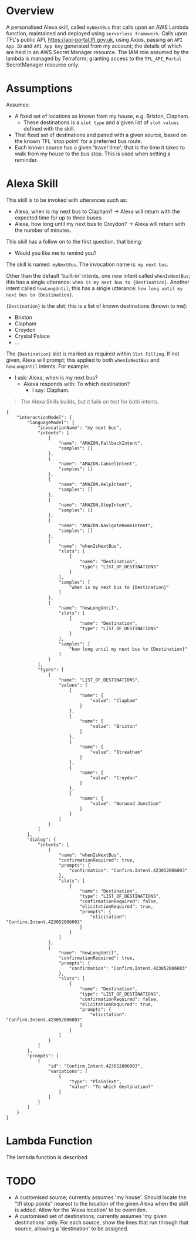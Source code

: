 <!-- TITLE: wit-myBuses -->
<!-- SUBTITLE: An Alexa skill to tell me when the next bus is due for my given destinations -->

# Overview
A personalised Alexa skill, called `myNextBus` that calls upon an AWS Lambda function, maintained and deployed using `serverless framework`. Calls upon TFL's public API, https://api-portal.tfl.gov.uk, using Axios, passing an `API App ID` and `API App Key` generated from my account; the details of which are held in an AWS Secret Manager resource. The IAM role assumed by the lambda is managed by Terraform; granting access to the `TFL_API_Portal` SecretManager resource only.
# Assumptions
Assumes:
* A fixed set of locations as known from my house, e.g. Brixton, Clapham.
	* These destinations is a `slot type` and a given list of `slot values` defined with the skill.
* That fixed set of destinations and paired with a given source, based on the known TFL 'stop point' for a preferred bus route.
* Each known source has a given 'travel time'; that is the time it takes to walk from my house to the bus stop. This is used when setting a reminder.

# Alexa Skill
This skill is to be invoked with utterances such as:
* Alexa, when is my next bus to Clapham?  -> Alexa will return with the expected time for up to three buses.
* Alexa, how long until my next bus to Croydon? -> Alexa will return with the number of minutes.

This skill has a follow on to the first question, that being:
* Would you like me to remind you?

The skill is named: `myNextBus`.
The invocation name is: `my next bus`.

Other than the default 'built-in' intents, one new intent called `whenIsNextBus`; this has a single utterance: `when is my next bus to {Destination}`. Another intent called `howLongUntil`; this has a single utterance: `how long until my next bus to {Destination}`.

`{Destination}` is the slot; this is a list of known destinations (known to me):
* Brixton
* Clapham
* Croydon
* Crystal Palace
* ...

The `{Destination}` slot is marked as required within `Slot Filling`. If not given, Alexa will prompt; this applied to both `whenIsNextBus` and `howLongUntil` intents. For example:
* I ask: Alexa, when is my next bus?
	* Akexa responds with: To which destination?
		* I say: Clapham.

> The Alexa Skills builds, but it fails on test for both intents.

```
{
    "interactionModel": {
        "languageModel": {
            "invocationName": "my next bus",
            "intents": [
                {
                    "name": "AMAZON.FallbackIntent",
                    "samples": []
                },
                {
                    "name": "AMAZON.CancelIntent",
                    "samples": []
                },
                {
                    "name": "AMAZON.HelpIntent",
                    "samples": []
                },
                {
                    "name": "AMAZON.StopIntent",
                    "samples": []
                },
                {
                    "name": "AMAZON.NavigateHomeIntent",
                    "samples": []
                },
                {
                    "name": "whenIsNextBus",
                    "slots": [
                        {
                            "name": "Destination",
                            "type": "LIST_OF_DESTINATIONS"
                        }
                    ],
                    "samples": [
                        "when is my next bus to {Destination}"
                    ]
                },
                {
                    "name": "howLongUntil",
                    "slots": [
                        {
                            "name": "Destination",
                            "type": "LIST_OF_DESTINATIONS"
                        }
                    ],
                    "samples": [
                        "how long until my next bus to {Destination}"
                    ]
                }
            ],
            "types": [
                {
                    "name": "LIST_OF_DESTINATIONS",
                    "values": [
                        {
                            "name": {
                                "value": "Clapham"
                            }
                        },
                        {
                            "name": {
                                "value": "Brixton"
                            }
                        },
                        {
                            "name": {
                                "value": "Streatham"
                            }
                        },
                        {
                            "name": {
                                "value": "Croydon"
                            }
                        },
                        {
                            "name": {
                                "value": "Norwood Junction"
                            }
                        }
                    ]
                }
            ]
        },
        "dialog": {
            "intents": [
                {
                    "name": "whenIsNextBus",
                    "confirmationRequired": true,
                    "prompts": {
                        "confirmation": "Confirm.Intent.423052006003"
                    },
                    "slots": [
                        {
                            "name": "Destination",
                            "type": "LIST_OF_DESTINATIONS",
                            "confirmationRequired": false,
                            "elicitationRequired": true,
                            "prompts": {
                                "elicitation": "Confirm.Intent.423052006003"
                            }
                        }
                    ]
                },
                {
                    "name": "howLongUntil",
                    "confirmationRequired": true,
                    "prompts": {
                        "confirmation": "Confirm.Intent.423052006003"
                    },
                    "slots": [
                        {
                            "name": "Destination",
                            "type": "LIST_OF_DESTINATIONS",
                            "confirmationRequired": false,
                            "elicitationRequired": true,
                            "prompts": {
                                "elicitation": "Confirm.Intent.423052006003"
                            }
                        }
                    ]
                }
            ]
        },
        "prompts": [
            {
                "id": "Confirm.Intent.423052006003",
                "variations": [
                    {
                        "type": "PlainText",
                        "value": "To which destination?"
                    }
                ]
            }
        ]
    }
}
```

# Lambda Function
The lambda function is described 

# TODO
* A customised source; currently assumes 'my house'. Should locate the "tfl stop points" nearest to the location of the given Alexa when the skill is added. Allow for the 'Alexa location' to be overriden.
* A customised set of destinations; currently assumes 'my given destinations' only. For each source, show the lines that run through that source, allowing a 'destination' to be assigned.